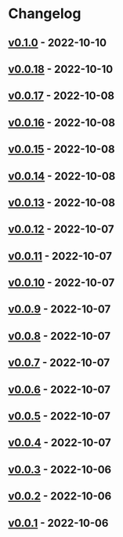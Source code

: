 # Changelog

## [v0.1.0](https://github.com/griffin-stewie/my_echo/compare/v0.0.18...v0.1.0) - 2022-10-10

## [v0.0.18](https://github.com/griffin-stewie/my_echo/compare/v0.0.17...v0.0.18) - 2022-10-10

## [v0.0.17](https://github.com/griffin-stewie/my_echo/compare/v0.0.16...v0.0.17) - 2022-10-08

## [v0.0.16](https://github.com/griffin-stewie/my_echo/compare/v0.0.15...v0.0.16) - 2022-10-08

## [v0.0.15](https://github.com/griffin-stewie/my_echo/compare/v0.0.14...v0.0.15) - 2022-10-08

## [v0.0.14](https://github.com/griffin-stewie/my_echo/compare/v0.0.13...v0.0.14) - 2022-10-08

## [v0.0.13](https://github.com/griffin-stewie/my_echo/compare/v0.0.12...v0.0.13) - 2022-10-08

## [v0.0.12](https://github.com/griffin-stewie/my_echo/compare/v0.0.11...v0.0.12) - 2022-10-07

## [v0.0.11](https://github.com/griffin-stewie/my_echo/compare/v0.0.10...v0.0.11) - 2022-10-07

## [v0.0.10](https://github.com/griffin-stewie/my_echo/compare/v0.0.9...v0.0.10) - 2022-10-07

## [v0.0.9](https://github.com/griffin-stewie/my_echo/compare/v0.0.8...v0.0.9) - 2022-10-07

## [v0.0.8](https://github.com/griffin-stewie/my_echo/compare/v0.0.7...v0.0.8) - 2022-10-07

## [v0.0.7](https://github.com/griffin-stewie/my_echo/compare/v0.0.6...v0.0.7) - 2022-10-07

## [v0.0.6](https://github.com/griffin-stewie/my_echo/compare/v0.0.5...v0.0.6) - 2022-10-07

## [v0.0.5](https://github.com/griffin-stewie/my_echo/compare/v0.0.4...v0.0.5) - 2022-10-07

## [v0.0.4](https://github.com/griffin-stewie/my_echo/compare/v0.0.3...v0.0.4) - 2022-10-07

## [v0.0.3](https://github.com/griffin-stewie/my_echo/compare/v0.0.2...v0.0.3) - 2022-10-06

## [v0.0.2](https://github.com/griffin-stewie/my_echo/compare/v0.0.1...v0.0.2) - 2022-10-06

## [v0.0.1](https://github.com/griffin-stewie/my_echo/commits/v0.0.1) - 2022-10-06
